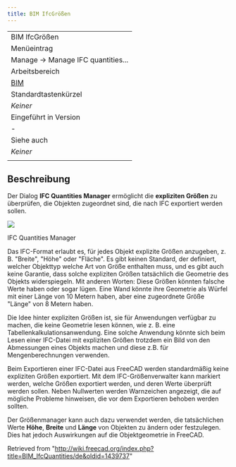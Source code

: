 ```yaml
---
title: BIM IfcGrößen
---
```

|  |
| --- |
| BIM IfcGrößen |
| Menüeintrag |
| Manage → Manage IFC quantities... |
| Arbeitsbereich |
| [BIM](/BIM_Workbench/de "BIM Workbench/de") |
| Standardtastenkürzel |
| *Keiner* |
| Eingeführt in Version |
| - |
| Siehe auch |
| *Keiner* |
|  |

## Beschreibung

Der Dialog **IFC Quantities Manager** ermöglicht die **expliziten Größen** zu überprüfen, die Objekten zugeordnet sind, die nach IFC exportiert werden sollen.

![](/images/BIM_ifcquantities_screenshot.png)

IFC Quantities Manager

Das IFC-Format erlaubt es, für jedes Objekt explizite Größen anzugeben, z. B. "Breite", "Höhe" oder "Fläche". Es gibt keinen Standard, der definiert, welcher Objekttyp welche Art von Größe enthalten muss, und es gibt auch keine Garantie, dass solche expliziten Größen tatsächlich die Geometrie des Objekts widerspiegeln. Mit anderen Worten: Diese Größen könnten falsche Werte haben oder sogar lügen. Eine Wand könnte ihre Geometrie als Würfel mit einer Länge von 10 Metern haben, aber eine zugeordnete Größe "Länge" von 8 Metern haben.

Die Idee hinter expliziten Größen ist, sie für Anwendungen verfügbar zu machen, die keine Geometrie lesen können, wie z. B. eine Tabellenkalkulationsanwendung. Eine solche Anwendung könnte sich beim Lesen einer IFC-Datei mit expliziten Größen trotzdem ein Bild von den Abmessungen eines Objekts machen und diese z.B. für Mengenberechnungen verwenden.

Beim Exportieren einer IFC-Datei aus FreeCAD werden standardmäßig keine expliziten Größen exportiert. Mit dem IFC-Größenverwalter kann markiert werden, welche Größen exportiert werden, und deren Werte überprüft werden sollen. Neben Nullwerten werden Warnzeichen angezeigt, die auf mögliche Probleme hinweisen, die vor dem Exportieren behoben werden sollten.

Der Größenmanager kann auch dazu verwendet werden, die tatsächlichen Werte **Höhe**, **Breite** und **Länge** von Objekten zu ändern oder festzulegen. Dies hat jedoch Auswirkungen auf die Objektgeometrie in FreeCAD.

Retrieved from "<http://wiki.freecad.org/index.php?title=BIM_IfcQuantities/de&oldid=1439737>"